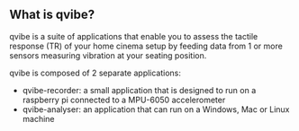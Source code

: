 ## What is qvibe?

qvibe is a suite of applications that enable you to assess the tactile response (TR) of your home cinema setup by feeding data from 1 or more sensors measuring vibration at your seating position.

qvibe is composed of 2 separate applications:

* qvibe-recorder: a small application that is designed to run on a raspberry pi connected to a MPU-6050 accelerometer
* qvibe-analyser: an application that can run on a Windows, Mac or Linux machine
  
